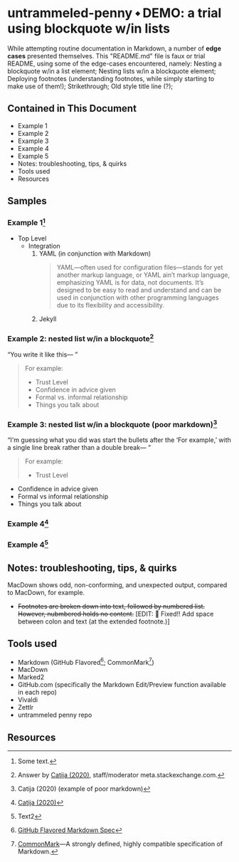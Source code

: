 untrammeled-penny ⬩ DEMO: a trial using blockquote w/in lists
===================

While attempting routine documentation in Markdown, a number of **edge cases** presented themselves. This "README.md" file is faux or trial README, using some of the edge-cases encountered, namely: Nesting a blockquote w/in a list element; Nesting lists w/in a blockquote element; Deploying footnotes (understanding footnotes, while simply starting to make use of them!); Strikethrough; Old style title line (?);

## Contained in This Document
- Example 1
- Example 2
- Example 3
- Example 4
- Example 5
- Notes: troubleshooting, tips, & quirks
- Tools used
- Resources


## Samples

### Example 1[^1]
* Top Level
    * Integration
      1. YAML (in conjunction with Markdown)
         > YAML—often used for configuration files—stands for yet another markup language, or YAML ain’t markup language, emphasizing YAML is for data, not documents. It’s designed to be easy to read and understand and can be used in conjunction with other programming languages due to its flexibility and accessibility.
      1. Jekyll  

### Example 2: nested list w/in a blockquote[^2]
“You write it like this— ”

> For example:
>
> - Trust Level
> - Confidence in advice given
> - Formal vs. informal relationship
> - Things you talk about

### Example 3: nested list w/in a blockquote (poor markdown)[^3]

“I'm guessing what you did was start the bullets after the 
‘For example,’ with a single line break rather than a double break— ”  

> For example:
> - Trust Level
- Confidence in advice given
- Formal vs informal relationship
- Things you talk about

### Example 4[^4]

### Example 4[^5]

## Notes: troubleshooting, tips, & quirks

MacDown shows odd, non-conforming, and unexpected output, compared to MacDown, for example.

- ~~Footnotes are broken down into text, followed by numbered list. However, nubmbered holds no content.~~  [EDIT: 🧰 Fixed!! Add space between colon and text (at the extended footnote.)]

## Tools used

- Markdown (GitHub Flavored[^6]; CommonMark[^7])
- MacDown
- Marked2
- GitHub.com (specifically the Markdown Edit/Preview function available in each repo)
- Vivaldi
- Zettlr
- untrammeled penny repo

## Resources

[^1]: Some text.

[^2]: Answer by [Catija (2020)](https://meta.stackexchange.com/questions/348274/blockquotes-should-be-formatted-to-support-bullet-points-and-numbered-lists), staff/moderator meta.stackexchange.com.

[^3]: Catija (2020) (example of poor markdown)

[^4]: [Catija (2020)](https://meta.stackexchange.com/questions/348274/blockquotes-should-be-formatted-to-support-bullet-points-and-numbered-lists)

[^5]: Text2

[^6]: [GitHub Flavored Markdown Spec](https://github.github.com/gfm/)

[^7]: [CommonMark](https://commonmark.org)—A strongly defined, highly compatible specification of Markdown.







